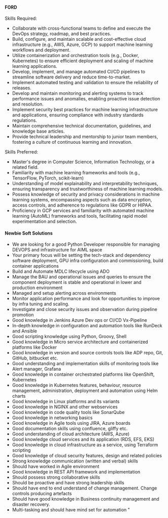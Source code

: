 #### FORD
Skills Required:

- Collaborate with cross-functional teams to define and execute the DevOps strategy, roadmap, and best practices. 
- Build, configure, and maintain scalable and cost-effective cloud infrastructure (e.g., AWS, Azure, GCP) to support machine learning workflows and deployment. 
- Utilize containerization and orchestration tools (e.g., Docker, Kubernetes) to ensure efficient deployment and scaling of machine learning applications. 
- Develop, implement, and manage automated CI/CD pipelines to streamline software delivery and reduce time-to-market. 
- Implement automated testing and validation to ensure the reliability of releases. 
- Develop and maintain monitoring and alerting systems to track performance issues and anomalies, enabling proactive issue detection and resolution. 
- Implement security best practices for machine learning infrastructure and applications, ensuring compliance with industry standards regulations. 
- Maintain comprehensive technical documentation, guidelines, and knowledge base articles. 
- Provide technical leadership and mentorship to junior team members, fostering a culture of continuous learning and innovation.

Skills Preferred:

- Master's degree in Computer Science, Information Technology, or a related field.
- Familiarity with machine learning frameworks and tools (e.g., TensorFlow, PyTorch, scikit-learn) 
- Understanding of model explainability and interpretability techniques, ensuring transparency and trustworthiness of machine learning models. 
- Possess knowledge of security and privacy considerations in machine learning systems, encompassing aspects such as data encryption, access controls, and adherence to regulations like GDPR or HIPAA.
- Proficiency in GCP services and familiarity with automated machine learning (AutoML) frameworks and tools, facilitating rapid model experimentation and selection.

#### Newbie Soft Solutions
- We are looking for a good Python Developer responsible for managing DEVOPS and infrastructure for AIML space
- Your primary focus will be setting the tech-stack and dependency software deployment, GPU infra configuration and commissioning, build container applications
- Build and Automate MDLC lifecycle using ADO
- Manage the BAU and operational issues and queries to ensure the component deployment is stable and operational in lower and production environment
- Managed and setup alerting across environments
- Monitor application performance and look for opportunities to improve by infra tuning and scaling.
- Investigate and close security issues and observation during pipeline promotion
- Good knowledge in Jenkins Azure Dev ops or CI/CD Vx-Pipeline
- In-depth knowledge in configuration and automation tools like RunDeck and Ansible
- Good scripting knowledge using Python, Groovy, Shell
- Good knowledge in Micro service architecture and containerized platforms like Docker
- Good knowledge in version and source controls tools like ADP repo, Git, GitHub, bitbucket etc.
- Good understanding and implementation skills of monitoring tools like Alert manager, Grafana
- Good knowledge in container orchestrated platforms like OpenShift, Kubernetes
- Good knowledge in Kubernetes features, behaviour, resource management, administration, deployment and automation using Helm charts
- Good knowledge in Linux platforms and its variants
- Good knowledge in NGINX and other webservices
- Good knowledge in code quality tools like SonarQube
- Good knowledge in networking basics
- Good knowledge in Agile tools using JIRA, Azure boards
- Good documentation skills using confluence, gliffy etc.
- Good understanding of cloud architecture (AWS, Azure)
- Good knowledge cloud services and its application (RDS, EFS, EKS)
- Good knowledge in cloud infrastructure as a service, using Terraform scripting
- Good knowledge of cloud security features, design and related policies
- Strong knowledge communication (written and verbal) skills
- Should have worked in Agile environment
- Good knowledge in REST API framework and implementation
- Should possess strong collaborative skills
- Should be proactive and have strong leadership skills
- Should have end to end understand of change management. Change controls producing artefacts
- Should have good knowledge in Business continuity management and disaster recovery.
- Multi-tasking and should have mind set for automation "